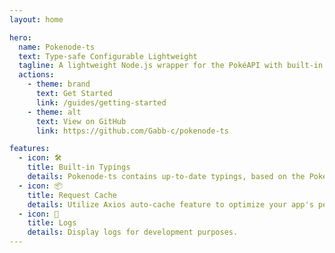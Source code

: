 ```yaml
---
layout: home

hero:
  name: Pokenode-ts
  text: Type-safe Configurable Lightweight
  tagline: A lightweight Node.js wrapper for the PokéAPI with built-in types.
  actions:
    - theme: brand
      text: Get Started
      link: /guides/getting-started
    - theme: alt
      text: View on GitHub
      link: https://github.com/Gabb-c/pokenode-ts

features:
  - icon: 🛠️
    title: Built-in Typings
    details: Pokenode-ts contains up-to-date typings, based on the PokéAPI Documentation.
  - icon: 📦
    title: Request Cache
    details: Utilize Axios auto-cache feature to optimize your app's performance. Store request results to prevent unnecessary network requests.
  - icon: 🌲
    title: Logs
    details: Display logs for development purposes.
---
```

